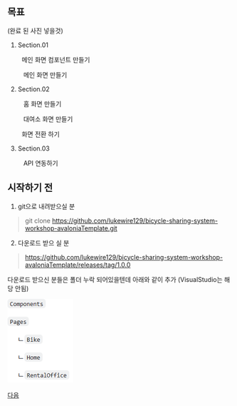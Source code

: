 ## 목표

(완료 된 사진 넣을것)
1. Section.01

&emsp; &emsp;메인 화면 컴포넌트 만들기

&emsp; &emsp; 메인 화면 만들기

2. Section.02

&emsp; &emsp; 홈 화면 만들기

&emsp; &emsp; 대여소 화면 만들기

&emsp; &emsp;화면 전환 하기

3. Section.03

&emsp; &emsp; API 연동하기

## 시작하기 전

1. git으로 내려받으실 분
> git clone https://github.com/lukewire129/bicycle-sharing-system-workshop-avaloniaTemplate.git

2. 다운로드 받으 실 분

> https://github.com/lukewire129/bicycle-sharing-system-workshop-avaloniaTemplate/releases/tag/1.0.0

다운로드 받으신 분들은 폴더 누락 되어있을텐데 아래와 같이 추가 (VisualStudio는 해당 안됨)

![img.png](img.png)

[다음](https://github.com/blazorstudy/bicycle-sharing-system-workshop/tree/main/src/BicycleSharingSystem.Kiosk/manual/Section.01)
